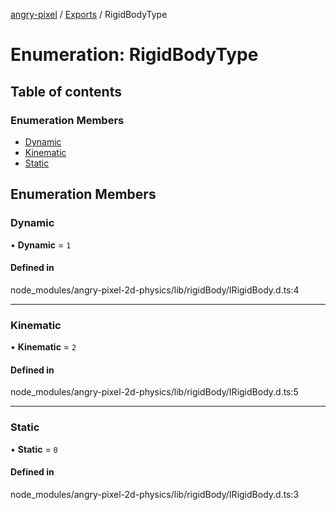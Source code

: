 [angry-pixel](../README.md) / [Exports](../modules.md) / RigidBodyType

# Enumeration: RigidBodyType

## Table of contents

### Enumeration Members

- [Dynamic](RigidBodyType.md#dynamic)
- [Kinematic](RigidBodyType.md#kinematic)
- [Static](RigidBodyType.md#static)

## Enumeration Members

### Dynamic

• **Dynamic** = ``1``

#### Defined in

node_modules/angry-pixel-2d-physics/lib/rigidBody/IRigidBody.d.ts:4

___

### Kinematic

• **Kinematic** = ``2``

#### Defined in

node_modules/angry-pixel-2d-physics/lib/rigidBody/IRigidBody.d.ts:5

___

### Static

• **Static** = ``0``

#### Defined in

node_modules/angry-pixel-2d-physics/lib/rigidBody/IRigidBody.d.ts:3
